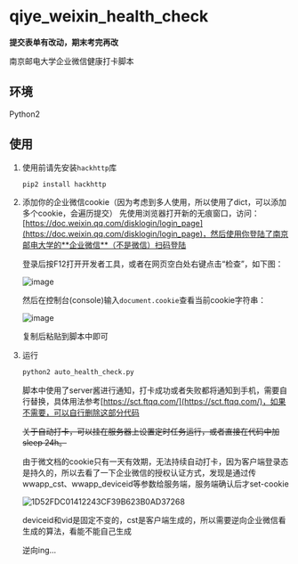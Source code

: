 # qiye_weixin_health_check

**提交表单有改动，期末考完再改**

南京邮电大学企业微信健康打卡脚本

## 环境

Python2

## 使用

1. 使用前请先安装`hackhttp`库

    ```sh
    pip2 install hackhttp
    ```

2. 添加你的企业微信cookie（因为考虑到多人使用，所以使用了dict，可以添加多个cookie，会遍历提交）
    先使用浏览器打开新的无痕窗口，访问：[https://doc.weixin.qq.com/disklogin/login_page](https://doc.weixin.qq.com/disklogin/login_page)，然后使用你登陆了南京邮电大学的**企业微信**（不是微信）扫码登陆

    登录后按F12打开开发者工具，或者在网页空白处右键点击“检查”，如下图：

    ![image](https://user-images.githubusercontent.com/66706544/144440784-d825f6ea-1657-470e-8fe5-ee94025789cd.png)
  
    然后在控制台(console)输入`document.cookie`查看当前cookie字符串：
  
    ![image](https://user-images.githubusercontent.com/66706544/144441988-90e30845-8a31-4c28-9751-1202047df99d.png)

    复制后粘贴到脚本中即可


3. 运行

    ```sh
    python2 auto_health_check.py
    ```

    脚本中使用了server酱进行通知，打卡成功或者失败都将通知到手机，<SENDKEY>需要自行替换，具体用法参考[https://sct.ftqq.com/](https://sct.ftqq.com/)，如果不需要，可以自行删除这部分代码

    ~~关于自动打卡，可以挂在服务器上设置定时任务运行，或者直接在代码中加sleep 24h。~~
    
    由于微文档的cookie只有一天有效期，无法持续自动打卡，因为客户端登录态是持久的，所以去看了一下企业微信的授权认证方式，发现是通过传wwapp_cst、wwapp_deviceid等参数给服务端，服务端确认后才set-cookie
    
    ![1D52FDC01412243CF39B623B0AD37268](https://user-images.githubusercontent.com/66706544/145207955-43edaed3-3b32-4dd6-a8f0-ffb6825f7494.jpg)
    
    deviceid和vid是固定不变的，cst是客户端生成的，所以需要逆向企业微信看生成的算法，看能不能自己生成
    
    逆向ing...

    
